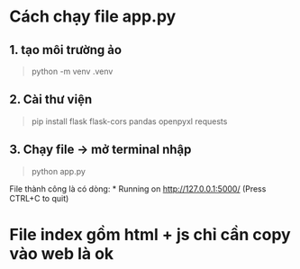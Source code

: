 # Cách chạy file app.py
## 1. tạo môi trường ảo 
> python -m venv .venv
## 2. Cài thư viện
> pip install flask flask-cors pandas openpyxl requests
## 3. Chạy file -> mở terminal nhập
> python app.py

File thành công là có dòng: * Running on http://127.0.0.1:5000/ (Press CTRL+C to quit)
# File index gồm html + js chỉ cần copy vào web là ok
